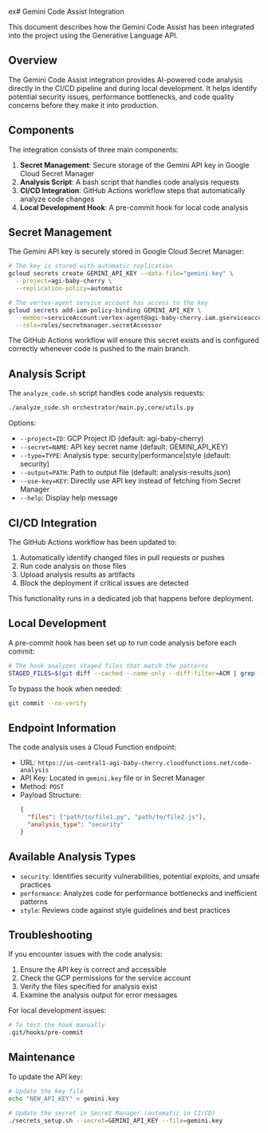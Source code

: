 ex# Gemini Code Assist Integration

This document describes how the Gemini Code Assist has been integrated into the project using the Generative Language API.

## Overview

The Gemini Code Assist integration provides AI-powered code analysis directly in the CI/CD pipeline and during local development. It helps identify potential security issues, performance bottlenecks, and code quality concerns before they make it into production.

## Components

The integration consists of three main components:

1. **Secret Management**: Secure storage of the Gemini API key in Google Cloud Secret Manager
2. **Analysis Script**: A bash script that handles code analysis requests
3. **CI/CD Integration**: GitHub Actions workflow steps that automatically analyze code changes
4. **Local Development Hook**: A pre-commit hook for local code analysis

## Secret Management

The Gemini API key is securely stored in Google Cloud Secret Manager:

```bash
# The key is stored with automatic replication
gcloud secrets create GEMINI_API_KEY --data-file="gemini.key" \
  --project=agi-baby-cherry \
  --replication-policy=automatic

# The vertex-agent service account has access to the key
gcloud secrets add-iam-policy-binding GEMINI_API_KEY \
  --member=serviceAccount:vertex-agent@agi-baby-cherry.iam.gserviceaccount.com \
  --role=roles/secretmanager.secretAccessor
```

The GitHub Actions workflow will ensure this secret exists and is configured correctly whenever code is pushed to the main branch.

## Analysis Script

The `analyze_code.sh` script handles code analysis requests:

```bash
./analyze_code.sh orchestrator/main.py,core/utils.py
```

Options:
- `--project=ID`: GCP Project ID (default: agi-baby-cherry)
- `--secret=NAME`: API key secret name (default: GEMINI_API_KEY)
- `--type=TYPE`: Analysis type: security|performance|style (default: security)
- `--output=PATH`: Path to output file (default: analysis-results.json)
- `--use-key=KEY`: Directly use API key instead of fetching from Secret Manager
- `--help`: Display help message

## CI/CD Integration

The GitHub Actions workflow has been updated to:

1. Automatically identify changed files in pull requests or pushes
2. Run code analysis on those files
3. Upload analysis results as artifacts
4. Block the deployment if critical issues are detected

This functionality runs in a dedicated job that happens before deployment.

## Local Development

A pre-commit hook has been set up to run code analysis before each commit:

```bash
# The hook analyzes staged files that match the patterns
STAGED_FILES=$(git diff --cached --name-only --diff-filter=ACM | grep -E '\.py$|\.js$|\.ts$|\.go$')
```

To bypass the hook when needed:

```bash
git commit --no-verify
```

## Endpoint Information

The code analysis uses a Cloud Function endpoint:

- URL: `https://us-central1-agi-baby-cherry.cloudfunctions.net/code-analysis`
- API Key: Located in `gemini.key` file or in Secret Manager
- Method: `POST`
- Payload Structure:
  ```json
  {
    "files": ["path/to/file1.py", "path/to/file2.js"],
    "analysis_type": "security"
  }
  ```

## Available Analysis Types

- `security`: Identifies security vulnerabilities, potential exploits, and unsafe practices
- `performance`: Analyzes code for performance bottlenecks and inefficient patterns
- `style`: Reviews code against style guidelines and best practices

## Troubleshooting

If you encounter issues with the code analysis:

1. Ensure the API key is correct and accessible
2. Check the GCP permissions for the service account
3. Verify the files specified for analysis exist
4. Examine the analysis output for error messages

For local development issues:
```bash
# To test the hook manually
.git/hooks/pre-commit
```

## Maintenance

To update the API key:

```bash
# Update the key file
echo "NEW_API_KEY" > gemini.key

# Update the secret in Secret Manager (automatic in CI/CD)
./secrets_setup.sh --secret=GEMINI_API_KEY --file=gemini.key
